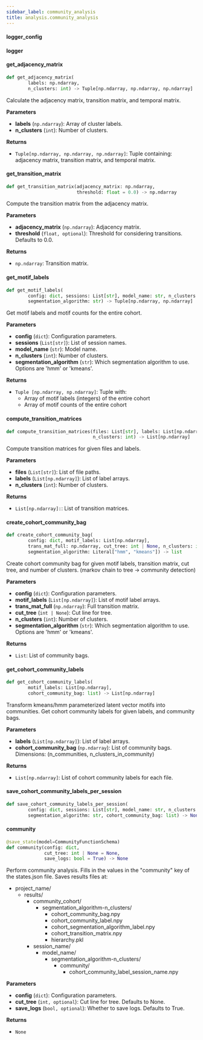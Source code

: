 ```yaml
---
sidebar_label: community_analysis
title: analysis.community_analysis
---
```


#### logger\_config

#### logger

#### get\_adjacency\_matrix

```python
def get_adjacency_matrix(
        labels: np.ndarray,
        n_clusters: int) -> Tuple[np.ndarray, np.ndarray, np.ndarray]
```

Calculate the adjacency matrix, transition matrix, and temporal matrix.

**Parameters**

* **labels** (`np.ndarray`): Array of cluster labels.
* **n_clusters** (`int`): Number of clusters.

**Returns**

* `Tuple[np.ndarray, np.ndarray, np.ndarray]`: Tuple containing: adjacency matrix, transition matrix, and temporal matrix.

#### get\_transition\_matrix

```python
def get_transition_matrix(adjacency_matrix: np.ndarray,
                          threshold: float = 0.0) -> np.ndarray
```

Compute the transition matrix from the adjacency matrix.

**Parameters**

* **adjacency_matrix** (`np.ndarray`): Adjacency matrix.
* **threshold** (`float, optional`): Threshold for considering transitions. Defaults to 0.0.

**Returns**

* `np.ndarray`: Transition matrix.

#### get\_motif\_labels

```python
def get_motif_labels(
        config: dict, sessions: List[str], model_name: str, n_clusters: int,
        segmentation_algorithm: str) -> Tuple[np.ndarray, np.ndarray]
```

Get motif labels and motif counts for the entire cohort.

**Parameters**

* **config** (`dict`): Configuration parameters.
* **sessions** (`List[str]`): List of session names.
* **model_name** (`str`): Model name.
* **n_clusters** (`int`): Number of clusters.
* **segmentation_algorithm** (`str`): Which segmentation algorithm to use. Options are &#x27;hmm&#x27; or &#x27;kmeans&#x27;.

**Returns**

* `Tuple [np.ndarray, np.ndarray]`: Tuple with:
    - Array of motif labels (integers) of the entire cohort
    - Array of motif counts of the entire cohort

#### compute\_transition\_matrices

```python
def compute_transition_matrices(files: List[str], labels: List[np.ndarray],
                                n_clusters: int) -> List[np.ndarray]
```

Compute transition matrices for given files and labels.

**Parameters**

* **files** (`List[str]`): List of file paths.
* **labels** (`List[np.ndarray]`): List of label arrays.
* **n_clusters** (`int`): Number of clusters.

**Returns**

* `List[np.ndarray]:`: List of transition matrices.

#### create\_cohort\_community\_bag

```python
def create_cohort_community_bag(
        config: dict, motif_labels: List[np.ndarray],
        trans_mat_full: np.ndarray, cut_tree: int | None, n_clusters: int,
        segmentation_algorithm: Literal["hmm", "kmeans"]) -> list
```

Create cohort community bag for given motif labels, transition matrix,
cut tree, and number of clusters. (markov chain to tree -&gt; community detection)

**Parameters**

* **config** (`dict`): Configuration parameters.
* **motif_labels** (`List[np.ndarray]`): List of motif label arrays.
* **trans_mat_full** (`np.ndarray`): Full transition matrix.
* **cut_tree** (`int | None`): Cut line for tree.
* **n_clusters** (`int`): Number of clusters.
* **segmentation_algorithm** (`str`): Which segmentation algorithm to use. Options are &#x27;hmm&#x27; or &#x27;kmeans&#x27;.

**Returns**

* `List`: List of community bags.

#### get\_cohort\_community\_labels

```python
def get_cohort_community_labels(
        motif_labels: List[np.ndarray],
        cohort_community_bag: list) -> List[np.ndarray]
```

Transform kmeans/hmm parameterized latent vector motifs into communities.
Get cohort community labels for given labels, and community bags.

**Parameters**

* **labels** (`List[np.ndarray]`): List of label arrays.
* **cohort_community_bag** (`np.ndarray`): List of community bags. Dimensions: (n_communities, n_clusters_in_community)

**Returns**

* `List[np.ndarray]`: List of cohort community labels for each file.

#### save\_cohort\_community\_labels\_per\_session

```python
def save_cohort_community_labels_per_session(
        config: dict, sessions: List[str], model_name: str, n_clusters: int,
        segmentation_algorithm: str, cohort_community_bag: list) -> None
```

#### community

```python
@save_state(model=CommunityFunctionSchema)
def community(config: dict,
              cut_tree: int | None = None,
              save_logs: bool = True) -> None
```

Perform community analysis.
Fills in the values in the &quot;community&quot; key of the states.json file.
Saves results files at:
- project_name/
    - results/
        - community_cohort/
            - segmentation_algorithm-n_clusters/
                - cohort_community_bag.npy
                - cohort_community_label.npy
                - cohort_segmentation_algorithm_label.npy
                - cohort_transition_matrix.npy
                - hierarchy.pkl
        - session_name/
            - model_name/
                - segmentation_algorithm-n_clusters/
                    - community/
                        - cohort_community_label_session_name.npy

**Parameters**

* **config** (`dict`): Configuration parameters.
* **cut_tree** (`int, optional`): Cut line for tree. Defaults to None.
* **save_logs** (`bool, optional`): Whether to save logs. Defaults to True.

**Returns**

* `None`

